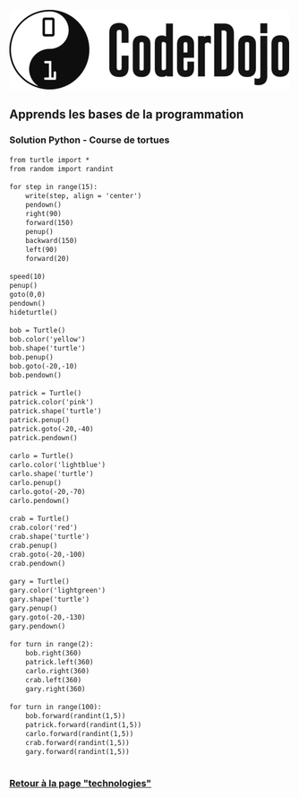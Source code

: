 ![Logo CoderDojo](./images/coderdojo-logo.png)

## Apprends les bases de la programmation

### Solution Python - Course de tortues

<pre><code>from turtle import *
from random import randint

for step in range(15):
    write(step, align = 'center')
    pendown()
    right(90)
    forward(150)
    penup()
    backward(150)
    left(90)
    forward(20)

speed(10)
penup()
goto(0,0)
pendown()
hideturtle()

bob = Turtle()
bob.color('yellow')
bob.shape('turtle')
bob.penup()
bob.goto(-20,-10)
bob.pendown()

patrick = Turtle()
patrick.color('pink')
patrick.shape('turtle')
patrick.penup()
patrick.goto(-20,-40)
patrick.pendown()

carlo = Turtle()
carlo.color('lightblue')
carlo.shape('turtle')
carlo.penup()
carlo.goto(-20,-70)
carlo.pendown()

crab = Turtle()
crab.color('red')
crab.shape('turtle')
crab.penup()
crab.goto(-20,-100)
crab.pendown()

gary = Turtle()
gary.color('lightgreen')
gary.shape('turtle')
gary.penup()
gary.goto(-20,-130)
gary.pendown()

for turn in range(2):
    bob.right(360)
    patrick.left(360)
    carlo.right(360)
    crab.left(360)
    gary.right(360)

for turn in range(100):
    bob.forward(randint(1,5))
    patrick.forward(randint(1,5))
    carlo.forward(randint(1,5))
    crab.forward(randint(1,5))
    gary.forward(randint(1,5))
    </code></pre>
    
 ### [Retour à la page "technologies"](https://github.com/PaulineRoppe/CoderDojo-Workshop/blob/master/technologies.md)
